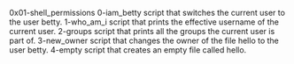 0x01-shell_permissions
0-iam_betty script that switches the current user to the user betty.
1-who_am_i script that prints the effective username of the current user.
2-groups script that prints all the groups the current user is part of.
3-new_owner script that changes the owner of the file hello to the user betty.
4-empty script that creates an empty file called hello.
